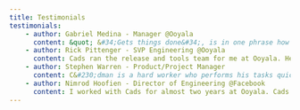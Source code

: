 ```yaml
---
title: Testimonials
testimonials:
    - author: Gabriel Medina - Manager @Ooyala
      content: &quot; &#34;Gets things done&#34;, is in one phrase how I would describe Cads.I have had the opportunity to report to him while working at ooyala, in his position as Senior Engineering Management, and my first impression after I explained the struggles I was going through, was actually great; quoting him &#34;remember you're no longer working with systems, but with people&#34;.  <br/>Although things like this may seem obvious, guidance and consistency make him a great mentor in addition to a very trustable and consistent manager, a pleasure to work with, always smiling and open to listen to what you have to say, providing leadership and opening clear channels of communication.<br/>  I'd work again with Cads at any time, and would highly recommend him as a Senior Engineering Manager.   
    - author: Rick Pittenger - SVP Engineering @Ooyala
      content: Cads ran the release and tools team for me at Ooyala. He did a fantastic job of managing both an onshore and an offshore team and was the primary evangelist in the company for driving us to a true CICD process. Cads is someone that you can count on to effectively lead his teams and to get the job done.
    - author: Stephen Warren - Product/Project Manager
      content: C&#230;dman is a hard worker who performs his tasks quickly and throughly. He is passionate, dedicated, works well in a group and just generally amazes me by bring 110% to the table in the hopes of making the product be the best it can possibly be.
    - author: Nimrod Hoofien - Director of Engineering @Facebook
      content: I worked with Cads for almost two years at Ooyala. Cads did a phenomenal job stabilizing Ooyala's release process, developing and driving stability and quality metrics, and helping communicate effectively both within the org and with external partners. Cads hands-on coding and integration skills made him an effective change-agent building tools and working with engineering teams to define and implement process. Cads managed to keep calm and carry on during incidents and under extreme pressure. His can-do attitude and special brand of humor made him a natural leader and a huge asset for the entire team. I would be delighted to get the opportunity to work with him again in the future."
---
```

